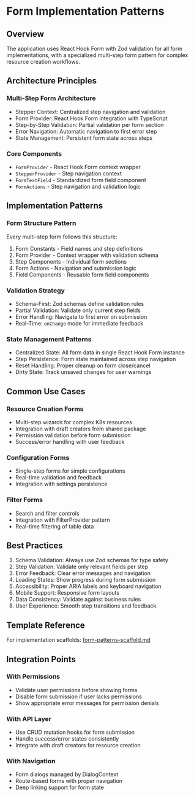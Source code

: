 # Form Implementation Patterns

## Overview

The application uses React Hook Form with Zod validation for all form implementations, with a specialized multi-step form pattern for complex resource creation workflows.

## Architecture Principles

### Multi-Step Form Architecture

- Stepper Context: Centralized step navigation and validation
- Form Provider: React Hook Form integration with TypeScript
- Step-by-Step Validation: Partial validation per form section
- Error Navigation: Automatic navigation to first error step
- State Management: Persistent form state across steps

### Core Components

- `FormProvider` - React Hook Form context wrapper
- `StepperProvider` - Step navigation context
- `FormTextField` - Standardized form field component
- `FormActions` - Step navigation and validation logic

## Implementation Patterns

### Form Structure Pattern

Every multi-step form follows this structure:

1. Form Constants - Field names and step definitions
2. Form Provider - Context wrapper with validation schema
3. Step Components - Individual form sections
4. Form Actions - Navigation and submission logic
5. Field Components - Reusable form field components

### Validation Strategy

- Schema-First: Zod schemas define validation rules
- Partial Validation: Validate only current step fields
- Error Handling: Navigate to first error on submission
- Real-Time: `onChange` mode for immediate feedback

### State Management Patterns

- Centralized State: All form data in single React Hook Form instance
- Step Persistence: Form state maintained across step navigation
- Reset Handling: Proper cleanup on form close/cancel
- Dirty State: Track unsaved changes for user warnings

## Common Use Cases

### Resource Creation Forms

- Multi-step wizards for complex K8s resources
- Integration with draft creators from shared package
- Permission validation before form submission
- Success/error handling with user feedback

### Configuration Forms

- Single-step forms for simple configurations
- Real-time validation and feedback
- Integration with settings persistence

### Filter Forms

- Search and filter controls
- Integration with FilterProvider pattern
- Real-time filtering of table data

## Best Practices

1. Schema Validation: Always use Zod schemas for type safety
2. Step Validation: Validate only relevant fields per step
3. Error Feedback: Clear error messages and navigation
4. Loading States: Show progress during form submission
5. Accessibility: Proper ARIA labels and keyboard navigation
6. Mobile Support: Responsive form layouts
7. Data Consistency: Validate against business rules
8. User Experience: Smooth step transitions and feedback

## Template Reference

For implementation scaffolds: [form-patterns-scaffold.md](./.krci-ai/templates/custom/form-patterns-scaffold.md)

## Integration Points

### With Permissions

- Validate user permissions before showing forms
- Disable form submission if user lacks permissions
- Show appropriate error messages for permission denials

### With API Layer

- Use CRUD mutation hooks for form submission
- Handle success/error states consistently
- Integrate with draft creators for resource creation

### With Navigation

- Form dialogs managed by DialogContext
- Route-based forms with proper navigation
- Deep linking support for form state
